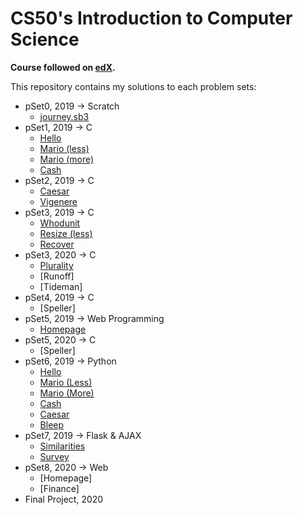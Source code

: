 # CS50's Introduction to Computer Science

**Course followed on [edX](https://www.edx.org/course/cs50s-introduction-to-computer-science).**

This repository contains my solutions to each problem sets:

- pSet0, 2019 → Scratch
    - [journey.sb3](./pSet0/journey.sb3)
- pSet1, 2019 → C 
    - [Hello](./pSet1/hello/)
    - [Mario (less)](./pSet1/mario/less/)
    - [Mario (more)](./pSet1/mario/more/)
    - [Cash](./pSet1/cash/)
- pSet2, 2019 → C
    - [Caesar](./pSet2/caesar/)
    - [Vigenere](./pSet2/vigenere/)
- pSet3, 2019 → C
    - [Whodunit](./pSet3/whodunit/)
    - [Resize (less)](./pSet3/resize/less/)
    - [Recover](./pSet3/recover/)
- pSet3, 2020 → C
    - [Plurality](./pSet3/plurality)
    - [Runoff]
    - [Tideman]
- pSet4, 2019 → C
    - [Speller]
- pSet5, 2019 → Web Programming
    - [Homepage](./pSet5/homepage/)
- pSet5, 2020 → C
    - [Speller]
- pSet6, 2019 → Python
    - [Hello](./pSet6/hello/)
    - [Mario (Less)](./pSet6/mario/less/)
    - [Mario (More)](./pSet6/mario/more/)
    - [Cash](./pSet6/cash/)
    - [Caesar](./pSet6/caesar/)
    - [Bleep](./pSet6/bleep/)
- pSet7, 2019 → Flask & AJAX
    - [Similarities](./pSet7/similarities/)
    - [Survey](./pSet7/survey/)
- pSet8, 2020 → Web
    - [Homepage]
    - [Finance]
- Final Project, 2020